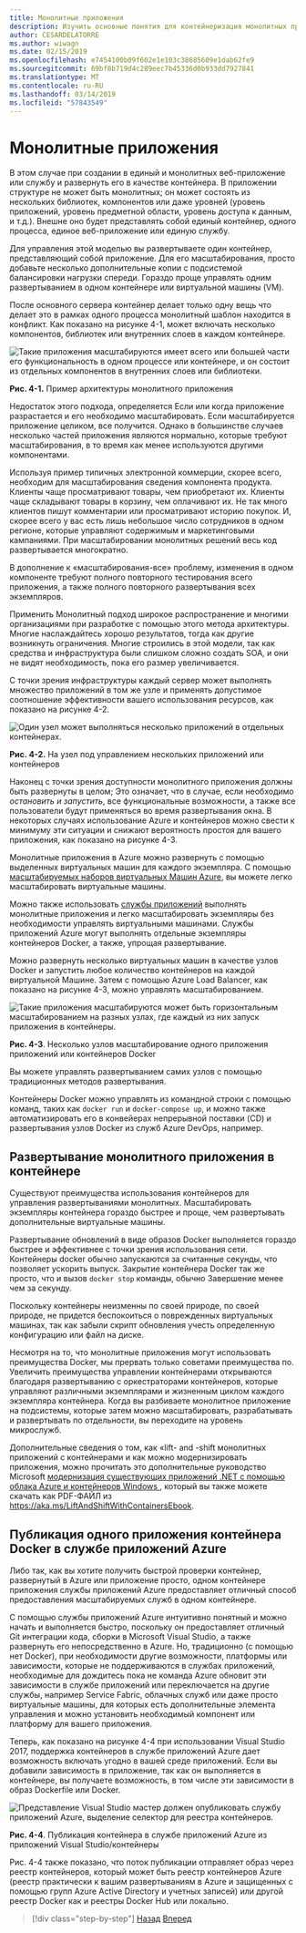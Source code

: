 ```yaml
---
title: Монолитные приложения
description: Изучить основные понятия для контейнеризация монолитных приложений.
author: CESARDELATORRE
ms.author: wiwagn
ms.date: 02/15/2019
ms.openlocfilehash: e7454100b09f602e1e103c38685609e1dab62fe9
ms.sourcegitcommit: 69bf8b719d4c289eec7b45336d0b933dd7927841
ms.translationtype: MT
ms.contentlocale: ru-RU
ms.lasthandoff: 03/14/2019
ms.locfileid: "57843549"
---
```

# <a name="monolithic-applications"></a>Монолитные приложения

В этом случае при создании в единый и монолитных веб-приложение или службу и развернуть его в качестве контейнера. В приложении структуре не может быть монолитных; он может состоять из нескольких библиотек, компонентов или даже уровней (уровень приложений, уровень предметной области, уровень доступа к данным, и т.д.). Внешне оно будет представлять собой единый контейнер, одного процесса, единое веб-приложение или единую службу.

Для управления этой моделью вы развертываете один контейнер, представляющий собой приложение. Для его масштабирования, просто добавьте несколько дополнительные копии с подсистемой балансировки нагрузки спереди. Гораздо проще управлять одним развертыванием в одном контейнере или виртуальной машины (VM).

После основного сервера контейнер делает только одну вещь что делает это в рамках одного процесса монолитный шаблон находится в конфликт. Как показано на рисунке 4-1, может включать несколько компонентов, библиотек или внутренних слоев в каждом контейнере.

![Такие приложения масштабируются имеет всего или большей части его функциональность в одном процессе или контейнере, и он состоит из отдельных компонентов в внутренних слоев или библиотеки.](./media/image1.png)

**Рис. 4-1.** Пример архитектуры монолитного приложения

Недостаток этого подхода, определяется Если или когда приложение разрастается и его необходимо масштабировать. Если масштабируется приложение целиком, все получится. Однако в большинстве случаев несколько частей приложения являются нормально, которые требуют масштабирования, в то время как менее используются другими компонентами.

Используя пример типичных электронной коммерции, скорее всего, необходим для масштабирования сведения компонента продукта. Клиенты чаще просматривают товары, чем приобретают их. Клиенты чаще складывают товары в корзину, чем оплачивают их. Не так много клиентов пишут комментарии или просматривают историю покупок. И, скорее всего у вас есть лишь небольшое число сотрудников в одном регионе, которые управляют содержимым и маркетинговыми кампаниями. При масштабировании монолитных решений весь код развертывается многократно.

В дополнение к «масштабирования-все» проблему, изменения в одном компоненте требуют полного повторного тестирования всего приложения, а также полного повторного развертывания всех экземпляров.

Применить Монолитный подход широкое распространение и многими организациями при разработке с помощью этого метода архитектуры. Многие наслаждайтесь хорошо результатов, тогда как другие возникнуть ограничения. Многие строились в этой модели, так как средства и инфраструктура были слишком сложно создать SOA, и они не видят необходимость, пока его размер увеличивается.

С точки зрения инфраструктуры каждый сервер может выполнять множество приложений в том же узле и применять допустимое соотношение эффективности вашего использования ресурсов, как показано на рисунке 4-2.

![Один узел может выполняться несколько приложений в отдельных контейнерах.](./media/image2.png)

**Рис. 4-2.** На узел под управлением нескольких приложений или контейнеров

Наконец с точки зрения доступности монолитного приложения должны быть развернуты в целом; Это означает, что в случае, если необходимо *остановить и запустить*, все функциональные возможности, а также все пользователи будут применяться во время развертывания окна. В некоторых случаях использование Azure и контейнеров можно свести к минимуму эти ситуации и снижают вероятность простоя для вашего приложения, как показано на рисунке 4-3.

Монолитные приложения в Azure можно развернуть с помощью выделенных виртуальных машин для каждого экземпляра. С помощью [масштабируемых наборов виртуальных Машин Azure](https://docs.microsoft.com/azure/virtual-machine-scale-sets/), вы можете легко масштабировать виртуальные машины.

Можно также использовать [службы приложений](https://azure.microsoft.com/services/app-service/) выполнять монолитные приложения и легко масштабировать экземпляры без необходимости управлять виртуальными машинами. Службы приложений Azure могут выполнять отдельные экземпляры контейнеров Docker, а также, упрощая развертывание.

Можно развернуть несколько виртуальных машин в качестве узлов Docker и запустить любое количество контейнеров на каждой виртуальной Машине. Затем с помощью Azure Load Balancer, как показано на рисунке 4-3, можно управлять масштабированием.

![Такие приложения масштабируются может быть горизонтальным масштабированием на разных узлах, где каждый из них запуск приложения в контейнеры.](./media/image3.png)

**Рис. 4-3**. Несколько узлов масштабирование одного приложения приложений или контейнеров Docker

Вы можете управлять развертыванием самих узлов с помощью традиционных методов развертывания.

Контейнеры Docker можно управлять из командной строки с помощью команд, таких как `docker run` и `docker-compose up`, и можно также автоматизировать его в конвейерах непрерывной поставки (CD) и развертывания узлов Docker из служб Azure DevOps, например.

## <a name="monolithic-application-deployed-as-a-container"></a>Развертывание монолитного приложения в контейнере

Существуют преимущества использования контейнеров для управления развертываниями монолитных. Масштабировать экземпляры контейнера гораздо быстрее и проще, чем развертывать дополнительные виртуальные машины.

Развертывание обновлений в виде образов Docker выполняется гораздо быстрее и эффективнее с точки зрения использования сети. Контейнеры docker обычно запускаются за считанные секунды, что позволяет ускорить выпуск. Закрытие контейнера Docker так же просто, что и вызов `docker stop` команды, обычно Завершение менее чем за секунду.

Поскольку контейнеры неизменны по своей природе, по своей природе, не придется беспокоиться о поврежденных виртуальных машинах, так как забыли скрипт обновления учесть определенную конфигурацию или файл на диске.

Несмотря на то, что монолитные приложения могут использовать преимущества Docker, мы прервать только советами преимущества по. Увеличить преимущества управлении контейнерами открываются благодаря развертыванию с оркестраторами контейнеров, которые управляют различными экземплярами и жизненным циклом каждого экземпляра контейнера. Когда вы разбиваете монолитное приложение на подсистемы, которые затем можно масштабировать, разрабатывать и развертывать по отдельности, вы переходите на уровень микрослужб.

Дополнительные сведения о том, как «lift- and -shift монолитных приложений с контейнерами и как можно модернизировать приложения, можно прочитать это дополнительные руководство Microsoft [модернизация существующих приложений .NET с помощью облака Azure и контейнеров Windows ](../../modernize-with-azure-and-containers/index.md), который вы также можете скачать как PDF-ФАЙЛ из <https://aka.ms/LiftAndShiftWithContainersEbook>.

## <a name="publish-a-single-docker-container-app-to-azure-app-service"></a>Публикация одного приложения контейнера Docker в службе приложений Azure

Либо так, как вы хотите получить быстрой проверки контейнер, развернутый в Azure или приложение просто, одном контейнере приложения службы приложений Azure предоставляет отличный способ предоставления масштабируемых служб в одном контейнере.

С помощью службы приложений Azure интуитивно понятный и можно начать и выполняется быстро, поскольку он предоставляет отличный Git интеграции кода, сборки в Microsoft Visual Studio, а также развернуть его непосредственно в Azure. Но, традиционно (с помощью нет Docker), при необходимости другие возможности, платформы или зависимости, которые не поддерживаются в службах приложений, необходимые для дождитесь пока не команда Azure обновит эти зависимости в службе приложений или переключается на другие службы, например Service Fabric, облачных служб или даже просто виртуальные машины, для которых есть дополнительные элемента управления и можно установить необходимый компонент или платформу для вашего приложения.

Теперь, как показано на рисунке 4-4 при использовании Visual Studio 2017, поддержка контейнеров в службе приложений Azure дает возможность включать угодно в вашей среде приложений. Если вы добавили зависимость в приложение, так как он выполняется в контейнере, вы получаете возможность, в том числе эти зависимости в образ Dockerfile или Docker.

![Представление Visual Studio мастер должен опубликовать службу приложений Azure, выделение селектор для реестра контейнеров.](./media/image4.png)

**Рис. 4-4**. Публикация контейнера в службе приложений Azure из приложений Visual Studio/контейнеры

Рис. 4-4 также показано, что поток публикации отправляет образ через реестр контейнеров, который может быть реестр контейнеров Azure (реестр практически к вашим развертываниям в Azure и защищенных с помощью групп Azure Active Directory и учетных записей) или другой реестр Docker как и реестры Docker Hub или локально.

>[!div class="step-by-step"]
>[Назад](common-container-design-principles.md)
>[Вперед](state-and-data-in-docker-applications.md)
